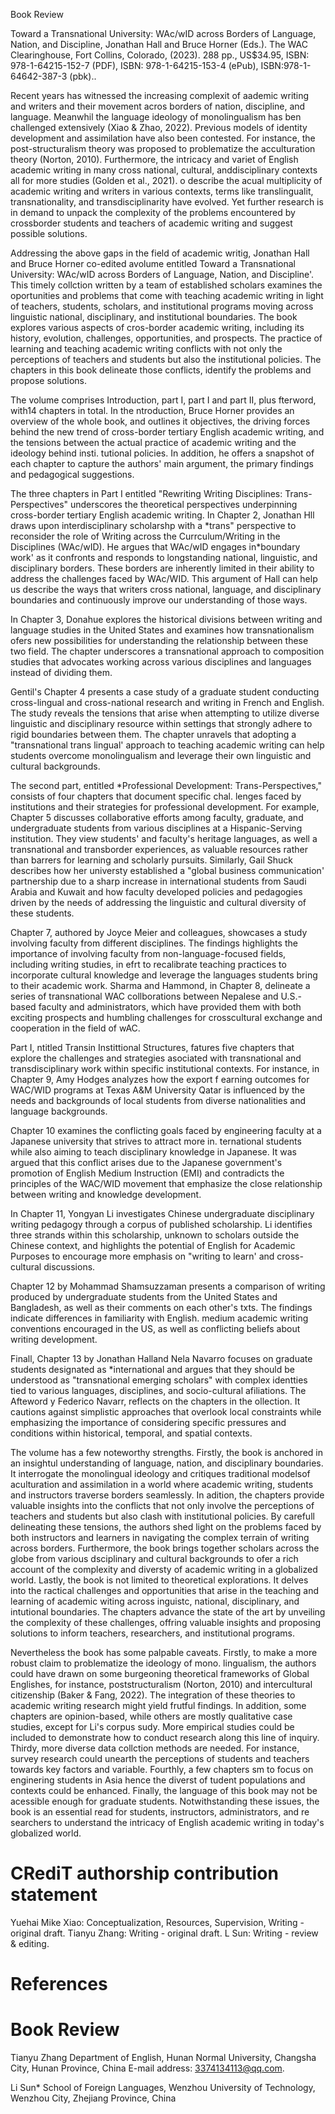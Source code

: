 Book Review

Toward a Transnational University: WAc/wID across Borders of Language, Nation, and Discipline, Jonathan Hall and Bruce Horner (Eds.). The WAC Clearinghouse, Fort Collins, Colorado, (2023). 288 pp., US\$34.95, ISBN: 978-1-64215-152-7 (PDF), ISBN: 978-1-64215-153-4 (ePub), ISBN:978-1-64642-387-3 (pbk)..

Recent years has witnessed the increasing complexit of aademic writing and writers and their movement acros borders of nation, discipline, and language. Meanwhil the language ideology of monolingualism has ben challenged extensively (Xiao & Zhao, 2022). Previous models of identity development and assimilation have also been contested. For instance, the post-structuralism theory was proposed to problematize the acculturation theory (Norton, 2010). Furthermore, the intricacy and variet of English academic writing in many cross national, cultural, anddisciplinary contexts all for more studies (Golden et al., 2021). o describe the acual multiplicity of academic writing and writers in various contexts, terms like translingualit, transnationality, and transdisciplinarity have evolved. Yet further research is in demand to unpack the complexity of the problems encountered by crossborder students and teachers of academic writing and suggest possible solutions.

Addressing the above gaps in the field of academic writig, Jonathan Hall and Bruce Horner co-edited avolume entitled Toward a Transnational University: WAc/wID across Borders of Language, Nation, and Discipline'. This timely collction written by a team of established scholars examines the oportunities and problems that come with teaching academic writing in light of teachers, students, scholars, and institutional programs moving across linguistic national, disciplinary, and institutional boundaries. The book explores various aspects of cros-border academic writing, including its history, evolution, challenges, opportunities, and prospects. The practice of learning and teaching academic writing conflicts with not only the perceptions of teachers and students but also the institutional policies. The chapters in this book delineate those conflicts, identify the problems and propose solutions.

The volume comprises Introduction, part I, part I and part II, plus fterword, with14 chapters in total. In the ntroduction, Bruce Horner provides an overview of the whole book, and outlines it objectives, the driving forces behind the new trend of cross-border tertiary English academic writing, and the tensions between the actual practice of academic writing and the ideology behind insti. tutional policies. In addition, he offers a snapshot of each chapter to capture the authors' main argument, the primary findings and pedagogical suggestions.

The three chapters in Part I entitled "Rewriting Writing Disciplines: Trans- Perspectives" underscores the theoretical perspectives underpinning cross-border tertiary English academic writing. In Chapter 2, Jonathan Hll draws upon interdisciplinary scholarshp with a \*trans" perspective to reconsider the role of Writing across the Currculum/Writing in the Disciplines (WAc/wID). He argues that WAc/wID engages in\*boundary work' as it confronts and responds to longstanding national, linguistic, and disciplinary borders. These borders are inherently limited in their ability to address the challenges faced by WAc/WID. This argument of Hall can help us describe the ways that writers cross national, language, and disciplinary boundaries and continuously improve our understanding of those ways.

In Chapter 3, Donahue explores the historical divisions between writing and language studies in the United States and examines how transnationalism ofers new possibilities for understanding the relationship between these two field. The chapter underscores a transnational approach to composition studies that advocates working across various disciplines and languages instead of dividing them.

Gentil's Chapter 4 presents a case study of a graduate student conducting cross-lingual and cross-national research and writing in French and English. The study reveals the tensions that arise when attempting to utilize diverse linguistic and disciplinary resource within settings that strongly adhere to rigid boundaries between them. The chapter unravels that adopting a "transnational trans lingual' approach to teaching academic writing can help students overcome monolingualism and leverage their own linguistic and cultural backgrounds.

The second part, entitled \*Professional Development: Trans-Perspectives," consists of four chapters that document specific chal. lenges faced by institutions and their strategies for professional development. For example, Chapter 5 discusses collaborative efforts among faculty, graduate, and undergraduate students from various disciplines at a Hispanic-Serving institution. They view students' and faculty's heritage languages, as well a transnational and transborder experiences, as valuable resources rather than barrers for learning and scholarly pursuits. Similarly, Gail Shuck describes how her universty established a "global business communication' partnership due to a sharp increase in international students from Saudi Arabia and Kuwait and how faculty developed policies and pedagogies driven by the needs of addressing the linguistic and cultural diversity of these students.

Chapter 7, authored by Joyce Meier and colleagues, showcases a study involving faculty from different disciplines. The findings highlights the importance of involving faculty from non-language-focused fields, including writing studies, in efrt to recalibrate teaching practices to incorporate cultural knowledge and leverage the languages students bring to their academic work. Sharma and Hammond, in Chapter 8, delineate a series of transnational WAC collborations between Nepalese and U.S.-based faculty and administrators, which have provided them with both exciting prospects and humbling challenges for crosscultural exchange and cooperation in the field of wAC.

Part I, ntitled Transin Instittional Structures, fatures five chapters that explore the challenges and strategies asociated with transnational and transdisciplinary work within specific institutional contexts. For instance, in Chapter 9, Amy Hodges analyzes how the export f earning outcomes for WAC/WID programs at Texas A&M University Qatar is influenced by the needs and backgrounds of local students from diverse nationalities and language backgrounds.

Chapter 10 examines the conflicting goals faced by engineering faculty at a Japanese university that strives to attract more in. ternational students while also aiming to teach disciplinary knowledge in Japanese. It was argued that this conflict arises due to the Japanese government's promotion of English Medium Instruction (EMI) and contradicts the principles of the WAC/WID movement that emphasize the close relationship between writing and knowledge development.

In Chapter 11, Yongyan Li investigates Chinese undergraduate disciplinary writing pedagogy through a corpus of published scholarship. Li identifies three strands within this scholarship, unknown to scholars outside the Chinese context, and highlights the potential of English for Academic Purposes to encourage more emphasis on "writing to learn' and cross-cultural discussions.

Chapter 12 by Mohammad Shamsuzzaman presents a comparison of writing produced by undergraduate students from the United States and Bangladesh, as well as their comments on each other's txts. The findings indicate differences in familiarity with English. medium academic writing conventions encouraged in the US, as well as conflicting beliefs about writing development.

Finall, Chapter 13 by Jonathan Halland Nela Navarro focuses on graduate students designated as \*international and argues that they should be understood as "transnational emerging scholars" with complex identties tied to various languages, disciplines, and socio-cultural afiliations. The Afteword y Federico Navarr, reflects on the chapters in the ollection. It cautions against simplistic approaches that overlook local constraints while emphasizing the importance of considering specific pressures and conditions within historical, temporal, and spatial contexts.

The volume has a few noteworthy strengths. Firstly, the book is anchored in an insightul understanding of language, nation, and disciplinary boundaries. It interrogate the monolingual ideology and critiques traditional modelsof aculturation and assimilation in a world where academic writing, students and instructors traverse borders seamlessly. In adition, the chapters provide valuable insights into the conflicts that not only involve the perceptions of teachers and students but also clash with institutional policies. By carefull delineating these tensions, the authors shed light on the problems faced by both instructors and learners in navigating the complex terrain of writing across borders. Furthermore, the book brings together scholars across the globe from various dsciplinary and cultural backgrounds to ofer a rich account of the complexity and diversty of academic writing in a globalized world. Lastly, the book is not limited to theoretical explorations. It delves into the ractical challenges and opportunities that arise in the teaching and learning of academic witing across inguistc, national, disciplinary, and intutional boundaries. The chapters advance the state of the art by unveiling the complexity of these challenges, offring valuable insights and proposing solutions to inform teachers, researchers, and institutional programs.

Nevertheless the book has some palpable caveats. Firstly, to make a more robust claim to problematize the ideology of mono. lingualism, the authors could have drawn on some burgeoning theoretical frameworks of Global Englishes, for instance, poststructuralism (Norton, 2010) and intercultural citizenship (Baker & Fang, 2022). The integration of these theories to academic writing research might yield frutful findings. In addition, some chapters are opinion-based, while others are mostly qualitative case studies, except for Li's corpus sudy. More empirical studies could be included to demonstrate how to conduct research along this line of inquiry. Thirdy, more diverse data collction methods are needed. For instance, survey research could unearth the perceptions of students and teachers towards key factors and variable. Fourthly, a few chapters sm to focus on enginering students in Asia hence the diverst of tudent populations and contexts could be enhanced. Finally, the language of this book may not be acessible enough for graduate students. Notwithstanding these issues, the book is an essential read for students, instructors, administrators, and re searchers to understand the intricacy of English academic writing in today's globalized world.

# CRediT authorship contribution statement

Yuehai Mike Xiao: Conceptualization, Resources, Supervision, Writing - original draft. Tianyu Zhang: Writing - original draft. L Sun: Writing - review & editing.

# References

# Book Review

Tianyu Zhang Department of English, Hunan Normal University, Changsha City, Hunan Province, China E-mail address: 3374134113@qq.com.

Li Sun\* School of Foreign Languages, Wenzhou University of Technology, Wenzhou City, Zhejiang Province, China